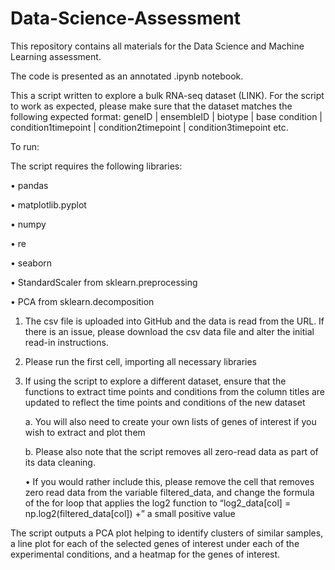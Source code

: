 # Data-Science-Assessment
This repository contains all materials for the Data Science and Machine Learning assessment.


The code is presented as an annotated .ipynb notebook.

This a script written to explore a bulk RNA-seq dataset (LINK). For the script to work as expected, please make sure that the dataset matches the following expected format:
geneID | ensembleID | biotype | base condition | condition1timepoint | condition2timepoint | condition3timepoint etc. 


To run: 

The script requires the following libraries:

•	pandas

•	matplotlib.pyplot

•	numpy

•	re

•	seaborn

•	StandardScaler from sklearn.preprocessing

•	PCA from sklearn.decomposition



1)	The csv file is uploaded into GitHub and the data is read from the URL. If there is an issue, please download the csv data file and alter the initial read-in instructions.
2)	Please run the first cell, importing all necessary libraries
3)	If using the script to explore a different dataset, ensure that the functions to extract time points and conditions from the column titles are updated to reflect the time points and conditions of the new dataset
   
    a.	You will also need to create your own lists of genes of interest if you wish to extract and plot them
  	 
    b.	Please also note that the script removes all zero-read data as part of its data cleaning.
  	
      •	If you would rather include this, please remove the cell that removes zero read data from the variable
  	    filtered_data, and change the formula of the for loop that applies the log2 function to “log2_data[col] =
  	    np.log2(filtered_data[col]) +” a small positive value

The script outputs a PCA plot helping to identify clusters of similar samples, a line plot for each of the selected genes of interest under each of the experimental conditions, and a heatmap for the genes of interest. 

